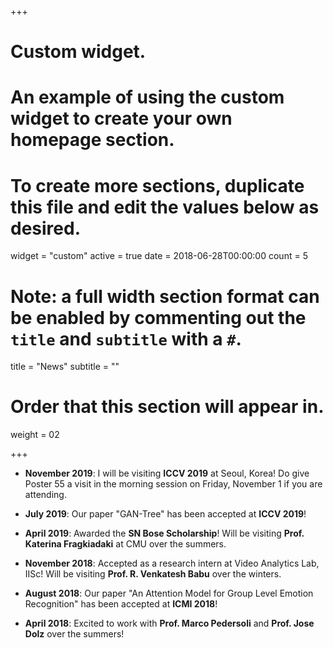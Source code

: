 +++
# Custom widget.
# An example of using the custom widget to create your own homepage section.
# To create more sections, duplicate this file and edit the values below as desired.
widget = "custom"
active = true
date = 2018-06-28T00:00:00
count = 5

# Note: a full width section format can be enabled by commenting out the `title` and `subtitle` with a `#`.
title = "News"
 subtitle = ""

# Order that this section will appear in.
weight = 02

+++

-   **November 2019**: I will be visiting **ICCV 2019** at Seoul, Korea!  Do give Poster 55 a visit in the morning session on Friday, November 1 if you are attending.

-   **July 2019**: Our paper "GAN-Tree" has been accepted at **ICCV 2019**!

-   **April 2019**:
    Awarded the **SN Bose Scholarship**! Will be visiting **Prof. Katerina Fragkiadaki** at CMU over the summers.

-   **November 2018**:
    Accepted as a research intern at Video Analytics Lab, IISc! Will be visiting **Prof. R. Venkatesh Babu** over the winters.

-   **August 2018**:
    Our paper "An Attention Model for Group Level Emotion Recognition" has been accepted at **ICMI 2018**!

-   **April 2018**:
    Excited to work with **Prof. Marco Pedersoli** and **Prof. Jose Dolz** over the summers!
